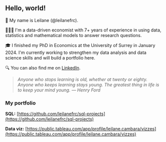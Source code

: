 ## Hello, world!

👋 My name is Leilane (@leilanefrc).

👩🏻‍💻 I'm a data-driven economist with 7+ years of experience in using data, statistics and mathematical models to answer research questions.

🎓 I finished my PhD in Economics at the University of Surrey in January 2024. I'm currently working to strengthen my data analysis and data science skills and will build a portfolio here.

🔍 You can also find me on [LinkedIn](https://www.linkedin.com/in/leilanecambara/).

> *Anyone who stops learning is old, whether at twenty or eighty. Anyone who keeps learning stays young. The greatest thing in life is to keep your mind young. &mdash; Henry Ford*

### My portfolio

**SQL:** [https://github.com/leilanefrc/sql-projects](https://github.com/leilanefrc/sql-projects)

**Data viz:** [https://public.tableau.com/app/profile/leilane.cambara/vizzes](https://public.tableau.com/app/profile/leilane.cambara/vizzes)
<!---
leilanefrc/leilanefrc is a ✨ special ✨ repository because its `README.md` (this file) appears on your GitHub profile.
You can click the Preview link to take a look at your changes.
--->
